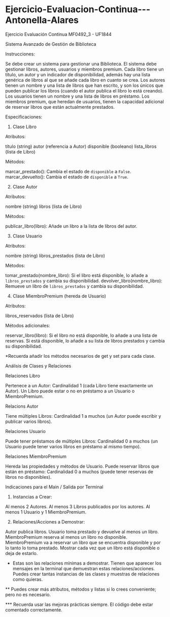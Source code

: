 # Ejercicio-Evaluacion-Continua---Antonella-Alares

Ejercicio Evaluación Continua MF0492_3 - UF1844




Sistema Avanzado de Gestión de Biblioteca



Instrucciones:


Se debe crear un sistema para gestionar una Biblioteca. El sistema debe gestionar libros, autores, usuarios y miembros premium. Cada libro tiene un título, un autor y un indicador de disponibilidad, además hay una lista genérica de libros al que se añade cada libro en cuanto se crea. Los autores tienen un nombre y una lista de libros que han escrito, y son los únicos que pueden publicar los libros (cuando el autor publica el libro lo está creando). Los usuarios tienen un nombre y una lista de libros en préstamo. Los miembros premium, que heredan de usuarios, tienen la capacidad adicional de reservar libros que están actualmente prestados.




Especificaciones:



1. Clase Libro


Atributos:

título (string)
autor (referencia a Autor)
disponible (booleano)
lista_libros (lista de Libro)

Métodos:

marcar_prestado(): Cambia el estado de `disponible` a `False`.
marcar_devuelto(): Cambia el estado de `disponible` a `True`.





2. Clase Autor


Atributos:

nombre (string)
libros (lista de Libro)

Métodos:

publicar_libro(libro): Añade un libro a la lista de libros del autor.



3. Clase Usuario


Atributos:

nombre (string)
libros_prestados (lista de Libro)

Métodos:

tomar_prestado(nombre_libro): Si el libro está disponible, lo añade a `libros_prestados` y cambia su disponibilidad.
devolver_libro(nombre_libro): Remueve un libro de `libros_prestados` y cambia su disponibilidad.



4. Clase MiembroPremium (hereda de Usuario)


Atributos:

libros_reservados (lista de Libro)

Métodos adicionales:

reservar_libro(libro): Si el libro no está disponible, lo añade a una lista de reservas. Si está disponible, lo añade a su lista de libros prestados y cambia su disponibilidad.


*Recuerda añadir los métodos necesarios de get y set para cada clase.



Análisis de Clases y Relaciones



Relaciones Libro

Pertenece a un Autor: Cardinalidad 1 (cada Libro tiene exactamente un Autor).
Un Libro puede estar o no en préstamo a un Usuario o MiembroPremium.


Relacions Autor

Tiene múltiples Libros: Cardinalidad 1 a muchos (un Autor puede escribir y publicar varios libros).


Relaciones Usuario

Puede tener préstamos de múltiples Libros: Cardinalidad 0 a muchos (un Usuario puede tener varios libros en préstamo al mismo tiempo).


Relaciones MiembroPremium

Hereda las propiedades y métodos de Usuario.
Puede reservar libros que están en préstamo: Cardinalidad 0 a muchos (puede tener reservas de libros no disponibles).



Indicaciones para el Main / Salida por Terminal


1. Instancias a Crear:

Al menos 2 Autores.
Al menos 3 Libros publicados por los autores.
Al menos 1 Usuario y 1 MiembroPremium.
   

2. Relaciones/Acciones a Demostrar:

Autor publica libros.
Usuario toma prestado y devuelve al menos un libro.
MiembroPremium reserva al menos un libro no disponible.
MiembroPremium va a reservar un libro que se encuentra disponible y por lo tanto lo toma prestado.
Mostrar cada vez que un libro está disponible o deja de estarlo.


* Estas son las relaciones mínimas a demostrar. Tienen que aparecer los mensajes en la terminal que demuestran estas relaciones/acciones. Puedes crear tantas instancias de las clases y muestras de relaciones como quieras.


** Puedes crear más atributos, métodos y listas si lo crees conveniente; pero no es necesario.



*** Recuerda usar las mejoras prácticas siempre. El código debe estar comentado correctamente.

